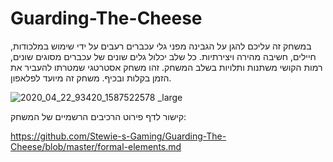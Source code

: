 # Guarding-The-Cheese


במשחק זה עליכם להגן על הגבינה מפני גלי עכברים רעבים על ידי שימוש במלכודות,
חיילים, חשיבה מהירה ויצירתיות. כל שלב יכלול גלים שונים של עכברים מסוגים שונים,
רמות הקושי משתנות ותלויות בשלב המשחק. זהו משחק אסטרטגי שמטרתו להעביר את 
הזמן בקלות ובכיף.
משחק זה מיועד לפלאפון.

![2020_04_22_93420_1587522578 _large](https://user-images.githubusercontent.com/73071299/138741231-78df68da-7a38-4e89-b2bb-510efd4ef53e.jpg)


קישור לדף פירוט הרכיבים הרשמיים של המשחק:

https://github.com/Stewie-s-Gaming/Guarding-The-Cheese/blob/master/formal-elements.md
